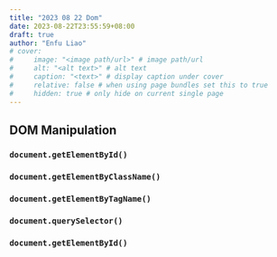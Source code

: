 ```yaml
---
title: "2023 08 22 Dom"
date: 2023-08-22T23:55:59+08:00
draft: true
author: "Enfu Liao"
# cover:
#     image: "<image path/url>" # image path/url
#     alt: "<alt text>" # alt text
#     caption: "<text>" # display caption under cover
#     relative: false # when using page bundles set this to true
#     hidden: true # only hide on current single page
---
```


## DOM Manipulation

### `document.getElementById()`
### `document.getElementByClassName()`
### `document.getElementByTagName()`
### `document.querySelector()`
### `document.getElementById()`
